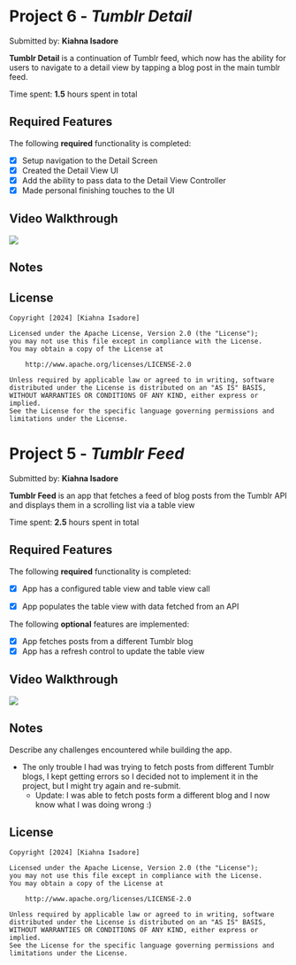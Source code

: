 # Project 6 - *Tumblr Detail*

Submitted by: **Kiahna Isadore**

**Tumblr Detail** is a continuation of Tumblr feed, which now has the ability for users to navigate to a detail view by tapping a blog post in the main tumblr feed.

Time spent: **1.5** hours spent in total

## Required Features

The following **required** functionality is completed:

- [X] Setup navigation to the Detail Screen
- [X] Created the Detail View UI
- [X] Add the ability to pass data to the Detail View Controller
- [X] Made personal finishing touches to the UI

## Video Walkthrough

<div>
    <a href="https://www.loom.com/share/c009b126cb304734a2db89ee3130f75a">
    </a>
    <a href="https://www.loom.com/share/c009b126cb304734a2db89ee3130f75a">
      <img style="max-width:300px;" src="https://cdn.loom.com/sessions/thumbnails/c009b126cb304734a2db89ee3130f75a-with-play.gif">
    </a>
  </div>

## Notes

## License

    Copyright [2024] [Kiahna Isadore]

    Licensed under the Apache License, Version 2.0 (the "License");
    you may not use this file except in compliance with the License.
    You may obtain a copy of the License at

        http://www.apache.org/licenses/LICENSE-2.0

    Unless required by applicable law or agreed to in writing, software
    distributed under the License is distributed on an "AS IS" BASIS,
    WITHOUT WARRANTIES OR CONDITIONS OF ANY KIND, either express or implied.
    See the License for the specific language governing permissions and
    limitations under the License.
# Project 5 - *Tumblr Feed*

Submitted by: **Kiahna Isadore**

**Tumblr Feed** is an app that fetches a feed of blog posts from the Tumblr API and displays them in a scrolling list via a table view

Time spent: **2.5** hours spent in total

## Required Features

The following **required** functionality is completed:

- [X] App has a configured table view and table view call
- [X] App populates the table view with data fetched from an API


The following **optional** features are implemented:

- [X] App fetches posts from a different Tumblr blog
- [X] App has a refresh control to update the table view

## Video Walkthrough

<div>
    <a href="https://www.loom.com/share/b4afcf8da27f4181a7396fd55791eae9">
    </a>
    <a href="https://www.loom.com/share/b4afcf8da27f4181a7396fd55791eae9">
      <img style="max-width:300px;" src="https://cdn.loom.com/sessions/thumbnails/b4afcf8da27f4181a7396fd55791eae9-with-play.gif">
    </a>
  </div>

## Notes

Describe any challenges encountered while building the app.
- The only trouble I had was trying to fetch posts from different Tumblr blogs, I kept getting errors so I decided not to implement it in the project, but I might try again and re-submit.
    - Update: I was able to fetch posts form a different blog and I now know what I was doing wrong :)

## License

    Copyright [2024] [Kiahna Isadore]

    Licensed under the Apache License, Version 2.0 (the "License");
    you may not use this file except in compliance with the License.
    You may obtain a copy of the License at

        http://www.apache.org/licenses/LICENSE-2.0

    Unless required by applicable law or agreed to in writing, software
    distributed under the License is distributed on an "AS IS" BASIS,
    WITHOUT WARRANTIES OR CONDITIONS OF ANY KIND, either express or implied.
    See the License for the specific language governing permissions and
    limitations under the License.
